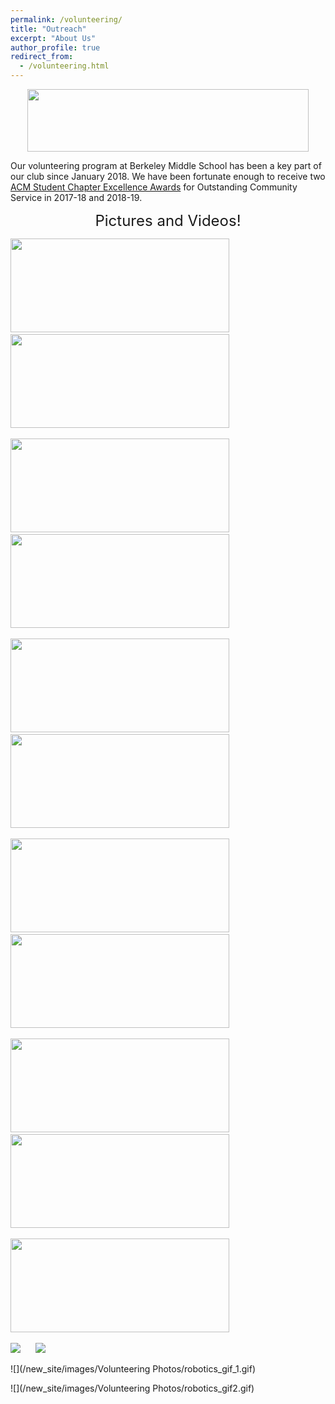 ```yaml
---
permalink: /volunteering/
title: "Outreach"
excerpt: "About Us"
author_profile: true
redirect_from: 
  - /volunteering.html
---
```


<p align="center"> <img src= "/new_site/images/CommunityService_2019.jpg" width="450" height="100"> </p>

Our volunteering program at Berkeley Middle School has been a key part of our club since January 2018. We have been fortunate enough to receive two [ACM Student Chapter Excellence Awards](https://www.acm.org/chapters/student-chapter-excellence-awards/past-winners/past-winners) for Outstanding Community Service in 2017-18 and 2018-19. 

<p align="center"> <font size="5"> Pictures and Videos! </font> </p>

<p float="left">
  <img src= "/new_site/images/Volunteering Photos/IMG_0298.jpg" width="350" height="150" > 
  &nbsp;&nbsp;&nbsp;&nbsp;
  
  <img src= "/new_site/images/Volunteering Photos/20220208_155131.jpg" width="350" height="150" >
  &nbsp;&nbsp;&nbsp;&nbsp;
</p>

<p float="left">
  <img src= "/new_site/images/Volunteering Photos/20220322_162557.jpg" width="350" height="150" >
  &nbsp;&nbsp;&nbsp;&nbsp;
  
  <img src= "/new_site/images/Volunteering Photos/20220412_155418.jpg" width="350" height="150" >
  &nbsp;&nbsp;&nbsp;&nbsp;
</p>

<p float="left">
  <img src= "/new_site/images/Volunteering Photos/20220412_155507.jpg" width="350" height="150" >
  &nbsp;&nbsp;&nbsp;&nbsp;
  
  <img src= "/new_site/images/Volunteering Photos/20220222_160445.jpg" width="350" height="150" >
  &nbsp;&nbsp;&nbsp;&nbsp;
</p>

<p float="left">
  <img src= "/new_site/images/Volunteering Photos/20220412_155159.jpg" width="350" height="150" >
  &nbsp;&nbsp;&nbsp;&nbsp;
  
  <img src= "/new_site/images/Volunteering Photos/20220208_160132.jpg" width="350" height="150" >
  &nbsp;&nbsp;&nbsp;&nbsp;
</p>

<p float="left">
  <img src= "/new_site/images/Volunteering Photos/20220208_160244.jpg" width="350" height="150" >
  &nbsp;&nbsp;&nbsp;&nbsp;
  
  <img src= "/new_site/images/Volunteering Photos/20220412_155145.jpg" width="350" height="150" >
  &nbsp;&nbsp;&nbsp;&nbsp;
</p>

<p float="left">
  <img src= "/new_site/images/Volunteering Photos/20220208_164621.jpg" width="350" height="150" >
  &nbsp;&nbsp;&nbsp;&nbsp;
</p>

<p float="center">
  <img src= "/new_site/images/Volunteering Photos/robotics_gif_1.gif">
  &nbsp;&nbsp;&nbsp;&nbsp;
  
  <img src= "/new_site/images/Volunteering Photos/robotics_gif2.gif">
</p>

![](/new_site/images/Volunteering Photos/robotics_gif_1.gif)

![](/new_site/images/Volunteering Photos/robotics_gif2.gif)



